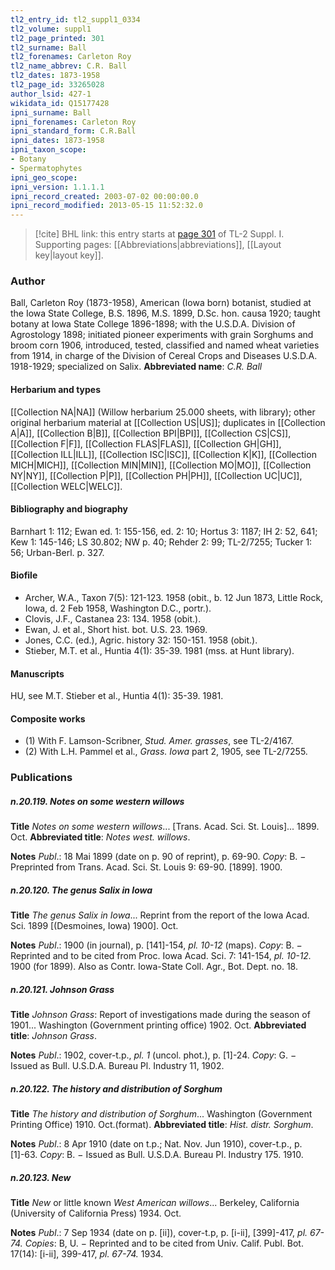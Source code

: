 ```yaml
---
tl2_entry_id: tl2_suppl1_0334
tl2_volume: suppl1
tl2_page_printed: 301
tl2_surname: Ball
tl2_forenames: Carleton Roy
tl2_name_abbrev: C.R. Ball
tl2_dates: 1873-1958
tl2_page_id: 33265028
author_lsid: 427-1
wikidata_id: Q15177428
ipni_surname: Ball
ipni_forenames: Carleton Roy
ipni_standard_form: C.R.Ball
ipni_dates: 1873-1958
ipni_taxon_scope: 
- Botany
- Spermatophytes
ipni_geo_scope: 
ipni_version: 1.1.1.1
ipni_record_created: 2003-07-02 00:00:00.0
ipni_record_modified: 2013-05-15 11:52:32.0
---
```



> [!cite] BHL link: this entry starts at [page 301](https://www.biodiversitylibrary.org/page/33265028) of TL-2 Suppl. I.
> Supporting pages: [[Abbreviations|abbreviations]], [[Layout key|layout key]].

### Author

Ball, Carleton Roy (1873-1958), American (Iowa born) botanist, studied at the Iowa State College, B.S. 1896, M.S. 1899, D.Sc. hon. causa 1920; taught botany at Iowa State College 1896-1898; with the U.S.D.A. Division of Agrostology 1898; initiated pioneer experiments with grain Sorghums and broom corn 1906, introduced, tested, classified and named wheat varieties from 1914, in charge of the Division of Cereal Crops and Diseases U.S.D.A. 1918-1929; specialized on Salix. 
**Abbreviated name**: *C.R. Ball*

#### Herbarium and types

[[Collection NA|NA]] (Willow herbarium 25.000 sheets, with library); other original herbarium material at [[Collection US|US]]; duplicates in [[Collection A|A]], [[Collection B|B]], [[Collection BPI|BPI]], [[Collection CS|CS]], [[Collection F|F]], [[Collection FLAS|FLAS]], [[Collection GH|GH]], [[Collection ILL|ILL]], [[Collection ISC|ISC]], [[Collection K|K]], [[Collection MICH|MICH]], [[Collection MIN|MIN]], [[Collection MO|MO]], [[Collection NY|NY]], [[Collection P|P]], [[Collection PH|PH]], [[Collection UC|UC]], [[Collection WELC|WELC]].

#### Bibliography and biography

Barnhart 1: 112; Ewan ed. 1: 155-156, ed. 2: 10; Hortus 3: 1187; IH 2: 52, 641; Kew 1: 145-146; LS 30.802; NW p. 40; Rehder 2: 99; TL-2/7255; Tucker 1: 56; Urban-Berl. p. 327.

#### Biofile

- Archer, W.A., Taxon 7(5): 121-123. 1958 (obit., b. 12 Jun 1873, Little Rock, Iowa, d. 2 Feb 1958, Washington D.C., portr.).
- Clovis, J.F., Castanea 23: 134. 1958 (obit.).
- Ewan, J. et al., Short hist. bot. U.S. 23. 1969.
- Jones, C.C. (ed.), Agric. history 32: 150-151. 1958 (obit.).
- Stieber, M.T. et al., Huntia 4(1): 35-39. 1981 (mss. at Hunt library).

#### Manuscripts

HU, see M.T. Stieber et al., Huntia 4(1): 35-39. 1981.

#### Composite works

- (1) With F. Lamson-Scribner, *Stud. Amer. grasses*, see TL-2/4167.
- (2) With L.H. Pammel et al., *Grass. Iowa* part 2, 1905, see TL-2/7255.

### Publications

##### n.20.119. Notes on some western willows

**Title**
*Notes on some western willows*... \[Trans. Acad. Sci. St. Louis\]... 1899. Oct.
**Abbreviated title**: *Notes west. willows*.

**Notes**
*Publ*.: 18 Mai 1899 (date on p. 90 of reprint), p. 69-90. *Copy*: B. − Preprinted from Trans. Acad. Sci. St. Louis 9: 69-90. \[1899\]. 1900.

##### n.20.120. The genus Salix in Iowa

**Title**
*The genus Salix in Iowa*... Reprint from the report of the Iowa Acad. Sci. 1899 \[(Desmoines, Iowa) 1900\]. Oct.

**Notes**
*Publ*.: 1900 (in journal), p. \[141\]-154, *pl. 10-12* (maps). *Copy*: B. − Reprinted and to be cited from Proc. Iowa Acad. Sci. 7: 141-154, *pl. 10-12.* 1900 (for 1899). Also as Contr. Iowa-State Coll. Agr., Bot. Dept. no. 18.

##### n.20.121. Johnson Grass

**Title**
*Johnson Grass*: Report of investigations made during the season of 1901... Washington (Government printing office) 1902. Oct.
**Abbreviated title**: *Johnson Grass*.

**Notes**
*Publ*.: 1902, cover-t.p., *pl. 1* (uncol. phot.), p. \[1\]-24. *Copy*: G. − Issued as Bull. U.S.D.A. Bureau Pl. Industry 11, 1902.

##### n.20.122. The history and distribution of Sorghum

**Title**
*The history and distribution of Sorghum*... Washington (Government Printing Office) 1910. Oct.(format).
**Abbreviated title**: *Hist. distr. Sorghum*.

**Notes**
*Publ*.: 8 Apr 1910 (date on t.p.; Nat. Nov. Jun 1910), cover-t.p., p. \[1\]-63. *Copy*: B. − Issued as Bull. U.S.D.A. Bureau Pl. Industry 175. 1910.

##### n.20.123. New

**Title**
*New* or little known *West American willows*... Berkeley, California (University of California Press) 1934. Oct.

**Notes**
*Publ*.: 7 Sep 1934 (date on p. \[ii\]), cover-t.p, p. \[i-ii\], \[399\]-417, *pl. 67-74.* *Copies*: B, U. − Reprinted and to be cited from Univ. Calif. Publ. Bot. 17(14): \[i-ii\], 399-417, *pl. 67-74.* 1934.

